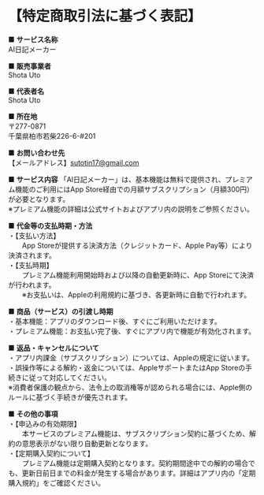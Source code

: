 # 【特定商取引法に基づく表記】

■ **サービス名称**<br>
AI日記メーカー<br>

■ **販売事業者**<br>
Shota Uto<br>

■ **代表者名**<br>
Shota Uto<br>

■ **所在地**<br>
〒277-0871<br>
千葉県柏市若柴226-6-#201<br>

■ **お問い合わせ先**<br>
【メールアドレス】sutotin17@gmail.com<br>

■ **サービス内容**
「AI日記メーカー」は、基本機能は無料で提供され、プレミアム機能のご利用にはApp Store経由での月額サブスクリプション（月額300円）が必要となります。<br>
※プレミアム機能の詳細は公式サイトおよびアプリ内の説明をご参照ください。<br>

■ **代金等の支払時期・方法**<br>
・【支払い方法】<br>
　　App Storeが提供する決済方法（クレジットカード、Apple Pay等）により決済されます。<br>
・【支払時期】<br>
　　プレミアム機能利用開始時および以降の自動更新時に、App Storeにて決済が行われます。<br>
　　※お支払いは、Appleの利用規約に基づき、各更新時に自動で行われます。<br>

■ **商品（サービス）の引渡し時期**<br>
・基本機能：アプリのダウンロード後、すぐにご利用いただけます。<br>
・プレミアム機能：お支払い完了後、すぐにアプリ内で機能が有効化されます。<br>

■ **返品・キャンセルについて**<br>
・アプリ内課金（サブスクリプション）については、Appleの規定に従います。<br>
・誤操作等による解約・返金については、AppleサポートまたはApp Storeの手続きに従って対応してください。<br>
※消費者保護の観点から、法令上の取消権等が認められる場合には、Apple側のルールに基づく手続きが優先されます。<br>

■ **その他の事項**<br>
・【申込みの有効期限】<br>
　　本サービスのプレミアム機能は、サブスクリプション契約に基づくため、解約の意思表示がない限り自動更新となります。<br>
・【定期購入契約について】<br>
　　プレミアム機能は定期購入契約となります。契約期間途中での解約の場合でも、更新日前日までの料金が発生する場合があります。詳細はアプリ内の「定期購入規約」をご確認ください。<br>
